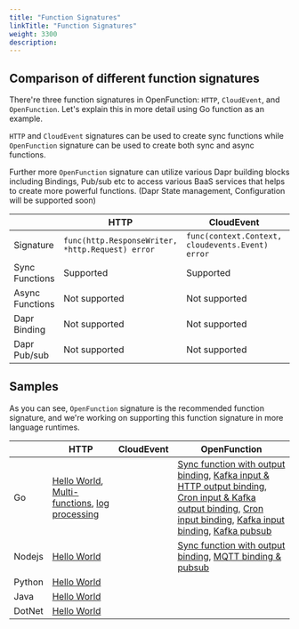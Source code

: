 ```yaml
---
title: "Function Signatures"
linkTitle: "Function Signatures"
weight: 3300
description: 
---
```


## Comparison of different function signatures

There're three function signatures in OpenFunction: `HTTP`, `CloudEvent`, and `OpenFunction`. Let's explain this in more detail using Go function as an example.

`HTTP` and `CloudEvent` signatures can be used to create sync functions while `OpenFunction` signature can be used to create both sync and async functions.

Further more `OpenFunction` signature can utilize various Dapr building blocks including Bindings, Pub/sub etc to access various BaaS services that helps to create more powerful functions. (Dapr State management, Configuration will be supported soon)

|           | HTTP | CloudEvent | OpenFunction |
|-----------|----------------|----------------------|------------------------|
| Signature | `func(http.ResponseWriter, *http.Request) error` | `func(context.Context, cloudevents.Event) error` | `func(ofctx.Context, []byte) (ofctx.Out, error)` |
| Sync Functions | Supported | Supported | Supported |
| Async Functions | Not supported | Not supported | Supported |
| Dapr Binding | Not supported | Not supported | Supported |
| Dapr Pub/sub | Not supported | Not supported | Supported |

## Samples

As you can see, `OpenFunction` signature is the recommended function signature, and we're working on supporting this function signature in more language runtimes.

|           | HTTP | CloudEvent | OpenFunction |
|-----------|----------------|----------------------|------------------------|
| Go        | [Hello World](https://github.com/OpenFunction/samples/tree/main/functions/knative/hello-world-go), [Multi-functions](https://github.com/OpenFunction/samples/tree/main/functions/knative/multiple-functions-go), [log processing](https://github.com/OpenFunction/samples/blob/main/functions/knative/logs-handler-function/LogsHandler.go) |  | [Sync function with output binding](https://github.com/OpenFunction/samples/tree/main/functions/knative/with-output-binding), [Kafka input & HTTP output binding](https://github.com/OpenFunction/samples/tree/main/functions/async/logs-handler-function), [Cron input & Kafka output binding](https://github.com/OpenFunction/samples/tree/main/functions/async/bindings/cron-input-kafka-output), [Cron input binding](https://github.com/OpenFunction/samples/tree/main/functions/async/bindings/cron-input), [Kafka input binding](https://github.com/OpenFunction/samples/tree/main/functions/async/bindings/kafka-input), [Kafka pubsub](https://github.com/OpenFunction/samples/tree/main/functions/async/pubsub) |
| Nodejs    | [Hello World](https://github.com/OpenFunction/samples/tree/main/functions/knative/hello-world-node) |  | [Sync function with output binding](https://github.com/OpenFunction/samples/tree/main/functions/knative/with-output-binding-node), [MQTT binding & pubsub](https://github.com/OpenFunction/samples/tree/main/functions/async/mqtt-io-node) |
| Python    | [Hello World](https://github.com/OpenFunction/samples/tree/main/functions/knative/hello-world-python) |  |  |
| Java      | [Hello World](https://github.com/OpenFunction/samples/tree/main/functions/knative/hello-world-java) |  |  |
| DotNet    | [Hello World](https://github.com/OpenFunction/samples/tree/main/functions/knative/hello-world-dotnet) |  |  |